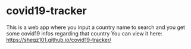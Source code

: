 # covid19-tracker
This is a web app where you input a country name to search and you get some covid19 infos regarding that country
You can view it here:  https://shegz101.github.io/covid19-tracker/
